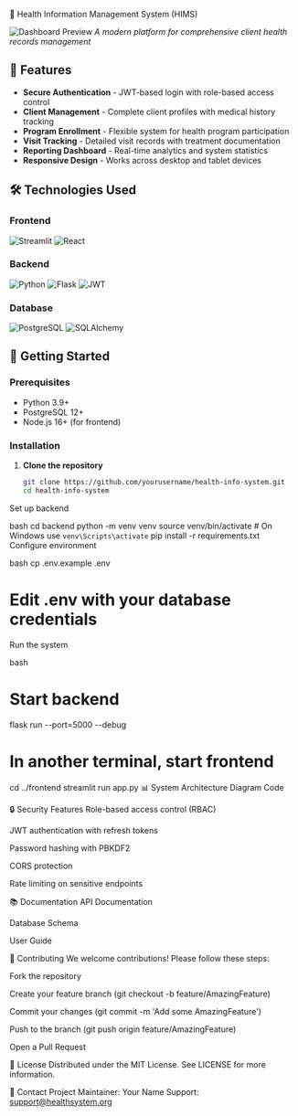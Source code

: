 🏥 Health Information Management System (HIMS)

![Dashboard Preview](https://via.placeholder.com/800x400?text=Health+System+Dashboard+Preview)
*A modern platform for comprehensive client health records management*

## 🌟 Features

- **Secure Authentication** - JWT-based login with role-based access control
- **Client Management** - Complete client profiles with medical history tracking
- **Program Enrollment** - Flexible system for health program participation
- **Visit Tracking** - Detailed visit records with treatment documentation
- **Reporting Dashboard** - Real-time analytics and system statistics
- **Responsive Design** - Works across desktop and tablet devices

## 🛠 Technologies Used

### Frontend
![Streamlit](https://img.shields.io/badge/Streamlit-FF4B4B?style=for-the-badge&logo=Streamlit&logoColor=white)
![React](https://img.shields.io/badge/React-20232A?style=for-the-badge&logo=react&logoColor=61DAFB)

### Backend
![Python](https://img.shields.io/badge/Python-3776AB?style=for-the-badge&logo=python&logoColor=white)
![Flask](https://img.shields.io/badge/Flask-000000?style=for-the-badge&logo=flask&logoColor=white)
![JWT](https://img.shields.io/badge/JWT-000000?style=for-the-badge&logo=JSON%20web%20tokens&logoColor=white)

### Database
![PostgreSQL](https://img.shields.io/badge/PostgreSQL-316192?style=for-the-badge&logo=postgresql&logoColor=white)
![SQLAlchemy](https://img.shields.io/badge/SQLAlchemy-100000?style=for-the-badge&logo=sql&logoColor=BA1212)

## 🚀 Getting Started

### Prerequisites
- Python 3.9+
- PostgreSQL 12+
- Node.js 16+ (for frontend)

### Installation

1. **Clone the repository**
   ```bash
   git clone https://github.com/yourusername/health-info-system.git
   cd health-info-system
Set up backend

bash
cd backend
python -m venv venv
source venv/bin/activate  # On Windows use `venv\Scripts\activate`
pip install -r requirements.txt
Configure environment

bash
cp .env.example .env
# Edit .env with your database credentials
Run the system

bash
# Start backend
flask run --port=5000 --debug

# In another terminal, start frontend
cd ../frontend
streamlit run app.py
📊 System Architecture
Diagram
Code







🔒 Security Features
Role-based access control (RBAC)

JWT authentication with refresh tokens

Password hashing with PBKDF2

CORS protection

Rate limiting on sensitive endpoints

📚 Documentation
API Documentation

Database Schema

User Guide

🤝 Contributing
We welcome contributions! Please follow these steps:

Fork the repository

Create your feature branch (git checkout -b feature/AmazingFeature)

Commit your changes (git commit -m 'Add some AmazingFeature')

Push to the branch (git push origin feature/AmazingFeature)

Open a Pull Request

📜 License
Distributed under the MIT License. See LICENSE for more information.

📧 Contact
Project Maintainer: Your Name
Support: support@healthsystem.org

